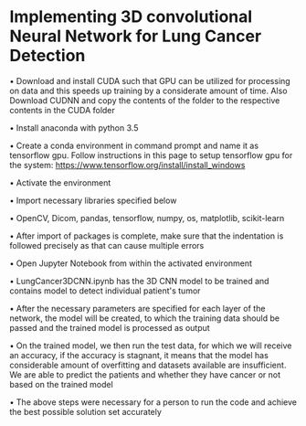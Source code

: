 # Implementing 3D convolutional Neural Network for Lung Cancer Detection

•	Download and install CUDA such that GPU can be utilized for processing on data and this speeds up training by a considerate amount of time. Also Download CUDNN and copy the contents of the folder to the respective contents in the CUDA folder

•	Install anaconda with python 3.5

•	Create a conda environment in command prompt and name it as tensorflow gpu. Follow instructions in this page to setup tensorflow gpu for the system: https://www.tensorflow.org/install/install_windows 

•	Activate the environment

•	Import necessary libraries specified below 

•	OpenCV, Dicom, pandas, tensorflow, numpy, os, matplotlib, scikit-learn

•	After import of packages is complete, make sure that the indentation is followed precisely as that can cause multiple errors

•	Open Jupyter Notebook from within the activated environment

•	LungCancer3DCNN.ipynb has the 3D CNN model to be trained and contains model to detect individual patient's tumor

•	After the necessary parameters are specified for each layer of the network, the model will be created, to which the training data should be passed and the trained model is processed as output

•	On the trained model, we then run the test data, for which we will receive an accuracy, if the accuracy is stagnant, it means that the model has considerable amount of overfitting and datasets available are insufficient. We are able to predict the patients and whether they have cancer or not based on the trained model

•	The above steps were necessary for a person to run the code and achieve the best possible solution set accurately
